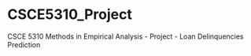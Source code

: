 # CSCE5310_Project
CSCE 5310 Methods in Empirical Analysis - Project - Loan Delinquencies Prediction
